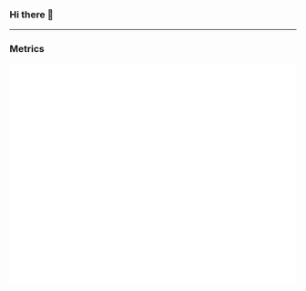 ### Hi there 👋



------------


### Metrics


![Metrics](https://github.com/christinloehner/christinloehner/blob/main/github-metrics.svg)
